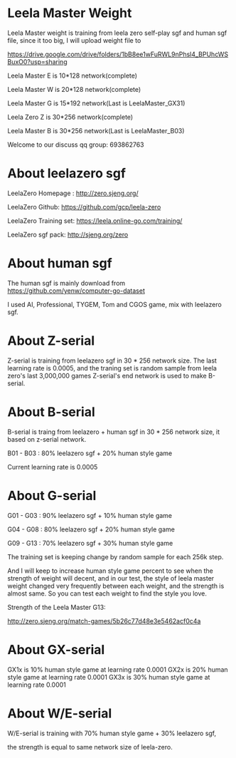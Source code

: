 # Leela Master Weight
Leela Master weight is training from leela zero self-play sgf and human sgf file, since it too big, I will upload weight file to 

https://drive.google.com/drive/folders/1bB8ee1wFuRWL9nPhsl4_BPUhcWSBuxO0?usp=sharing

Leela Master E is 10*128 network(complete)

Leela Master W is 20*128 network(complete)

Leela Master G is 15*192 network(Last is LeelaMaster_GX31)

Leela Zero Z is 30*256 network(complete)

Leela Master B is 30*256 network(Last is LeelaMaster_B03)

Welcome to our discuss qq group: 693862763

# About leelazero sgf 
LeelaZero Homepage : http://zero.sjeng.org/

LeelaZero Github: https://github.com/gcp/leela-zero

LeelaZero Training set: https://leela.online-go.com/training/

LeelaZero sgf pack: http://sjeng.org/zero

# About human sgf 
The human sgf is mainly download from https://github.com/yenw/computer-go-dataset

I used AI, Professional, TYGEM, Tom and CGOS game, mix with leelazero sgf.

# About Z-serial
Z-serial is training from leelazero sgf in 30 * 256 network size.
The last learning rate is 0.0005, and the traning set is random sample from leela zero's last 3,000,000 games
Z-serial's end network is used to make B-serial.

# About B-serial
B-serial is traing from leelazero + human sgf in 30 * 256 network size, it based on z-serial network.

B01 - B03 : 80% leelazero sgf + 20% human style game

Current learning rate is 0.0005

# About G-serial

G01 - G03 : 90% leelazero sgf + 10% human style game

G04 - G08 : 80% leelazero sgf + 20% human style game

G09 - G13 : 70% leelazero sgf + 30% human style game

The training set is keeping change by random sample for each 256k step.

And I will keep to increase human style game percent to see when the strength of weight will decent, and in our test, the style of leela master weight changed very frequently between each weight, and the strength is almost same. So you can test each weight to find the style you love.

Strength of the Leela Master G13:

http://zero.sjeng.org/match-games/5b26c77d48e3e5462acf0c4a

# About GX-serial
GX1x is 10% human style game at learning rate 0.0001
GX2x is 20% human style game at learning rate 0.0001
GX3x is 30% human style game at learning rate 0.0001


# About W/E-serial
W/E-serial is training with 70% human style game + 30% leelazero sgf,

the strength is equal to same network size of leela-zero.

